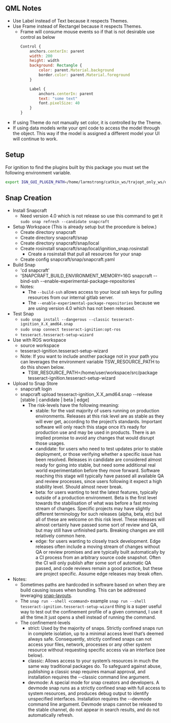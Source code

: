 ## QML Notes
* Use Label instead of Text because it respects Themes.
* Use Frame instead of Rectangel because it respects Themes.
  * Frame will consume mouse events so if that is not desirable use control as below
    ``` qml
    Control {
        anchors.centerIn: parent
        width: 200
        height: width
        background: Rectangle {
            color: parent.Material.background
            border.color: parent.Material.foreground
        }

        Label {
            anchors.centerIn: parent
            text: "some text"
            font.pixelSize: 40
        }
    }
    ```
* If using Theme do not manually set color, it is controlled by the Theme.
* If using data models write your qml code to access the model through the object. This way if the model is assigned a
  different model your UI will continue to work.

## Setup
For ignition to find the plugins built by this package you must set the following environment variable.

``` bash
export IGN_GUI_PLUGIN_PATH=/home/larmstrong/catkin_ws/trajopt_only_ws/devel/lib/
```

## Snap Creation

* Install Snapcraft
  * Need version 4.0 which is not release so use this command to get it `sudo snap refresh --candidate snapcraft`
* Setup Workspace (This is already setup but the procedure is below.)
  * Create directory snapcraft
  * Create directory snapcraft/snap
  * Create directory snapcraft/snap/local
  * Create rosinstall snapcraft/snap/local/ignition_snap.rosinstall
    * Create a rosinstall that pull all resources for your snap
  * Create config snapcraft/snap/snapcraft.yaml
* Build Snap
  * 'cd snapcraft'
  * 'SNAPCRAFT_BUILD_ENVIRONMENT_MEMORY=16G snapcraft --bind-ssh --enable-experimental-package-repositories`
  * Notes:
    * The `--build-ssh` allows access to your local ssh keys for pulling resources from our internal gitlab server.
    * The `--enable-experimental-package-repositories` because we are using version 4.0 which has not been released.
* Test Snap
  * `sudo snap install --dangerous --classic tesseract-ignition_X.X_amd64.snap`
  * `sudo snap connect tesseract-ignition:opt-ros`
  * `tesseract.tesseract-setup-wizard`
* Use with ROS workspace
  * source workspace
  * tesseract-ignition.tesseract-setup-wizard
  * Note: If you want to include another package not in your path you can leverages the environment variable TSW_RESOURCE_PATH to do this shown below.
    * TSW_RESOURCE_PATH=/home/user/workspace/src/package tesseract-ignition.tesseract-setup-wizard
* Upload to Snap Store
  * snapcraft login
  * snapcraft upload tesseract-ignition_X.X_amd64.snap --release [stable | candidate | beta | edge]
    * The risk-levels have the following meaning:
      * stable: for the vast majority of users running on production environments. Releases at this risk level are as stable as they will ever get, according to the project’s standards. Important software will only reach this stage once it’s ready for production use and may be used in products. There is an implied promise to avoid any changes that would disrupt those usages.
      * candidate: for users who need to test updates prior to stable deployment, or those verifying whether a specific issue has been resolved. Releases in candidate are considered almost ready for going into stable, but need some additional real world experimentation before they move forward. Software reaching this stage will typically have passed all available QA and review processes, since users following it expect a high stability level. Should almost never break.
      * beta: for users wanting to test the latest features, typically outside of a production environment. Beta is the first level towards the stabilisation of what was before a fast moving stream of changes. Specific projects may have slightly different terminology for such releases (alpha, beta, etc) but all of these are welcome on this risk level. These releases will almost certainly have passed some sort of review and QA, but may still have unfinished parts. Breaking changes are still relatively common here.
      * edge: for users wanting to closely track development. Edge releases often include a moving stream of changes without QA or review promises and are typically built automatically by a CI process from an arbitrary source code snapshot. Often the CI will only publish after some sort of automatic QA passed, and code reviews remain a good practice, but these are project specific. Assume edge releases may break often.
* Notes:
  * Sometimes paths are hardcoded in software based on when they are build causing issues when bundling. This can be addressed leveraging [snap-layouts](https://snapcraft.io/docs/snap-layouts).
  * The `snap run --shell <command>` example `snap run --shell tesseract-ignition.tesseract-setup-wizard` thing is a super useful way to test out the confinement profile of a given command, I use it all the time.It just opens a shell instead of running the command.
  * The confinement-levels
    * strict: Used by the majority of snaps. Strictly confined snaps run in complete isolation, up to a minimal access level that’s deemed always safe. Consequently, strictly confined snaps can not access your files, network, processes or any other system resource without requesting specific access via an interface (see below).
    * classic: Allows access to your system’s resources in much the same way traditional packages do. To safeguard against abuse, publishing a classic snap requires manual approval, and installation requires the --classic command line argument.
    * devmode: A special mode for snap creators and developers. A devmode snap runs as a strictly confined snap with full access to system resources, and produces debug output to identify unspecified interfaces. Installation requires the --devmode command line argument. Devmode snaps cannot be released to the stable channel, do not appear in search results, and do not automatically refresh.
